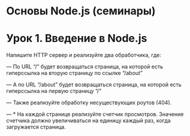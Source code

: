 # Основы Node.js (семинары)

# Урок 1. Введение в Node.js

Напишите HTTP сервер и реализуйте два обработчика, где:

— По URL “/” будет возвращаться страница, на которой есть гиперссылка на вторую страницу по ссылке “/about”

— А по URL “/about” будет возвращаться страница, на которой есть гиперссылка на первую страницу “/”

— Также реализуйте обработку несуществующих роутов (404).

— * На каждой странице реализуйте счетчик просмотров. Значение счетчика должно увеличиваться на единицу каждый раз, когда загружается страница.